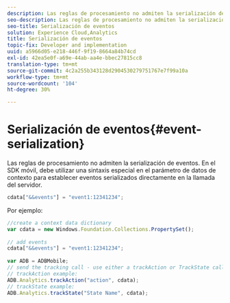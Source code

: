 ```yaml
---
description: Las reglas de procesamiento no admiten la serialización de eventos. En el SDK móvil, debe utilizar una sintaxis especial dentro del parámetro de datos de contexto para establecer eventos serializados directamente en la llamada del servidor.
seo-description: Las reglas de procesamiento no admiten la serialización de eventos. En el SDK móvil, debe utilizar una sintaxis especial dentro del parámetro de datos de contexto para establecer eventos serializados directamente en la llamada del servidor.
seo-title: Serialización de eventos
solution: Experience Cloud,Analytics
title: Serialización de eventos
topic-fix: Developer and implementation
uuid: a5966d05-e218-446f-9f19-8664a84b74cd
exl-id: 42ea5e0f-a69e-44ab-aa4e-bbec27815cc8
translation-type: tm+mt
source-git-commit: 4c2a255b343128d2904530279751767e7f99a10a
workflow-type: tm+mt
source-wordcount: '104'
ht-degree: 30%

---
```


# Serialización de eventos{#event-serialization}

Las reglas de procesamiento no admiten la serialización de eventos. En el SDK móvil, debe utilizar una sintaxis especial en el parámetro de datos de contexto para establecer eventos serializados directamente en la llamada del servidor.

```js
cdata["&&events"] = "event1:12341234";
```

Por ejemplo:

```js
//create a context data dictionary 
var cdata = new Windows.Foundation.Collections.PropertySet(); 
 
// add events 
cdata["&&events"] = "event1:12341234"; 
 
var ADB = ADBMobile; 
// send the tracking call - use either a trackAction or TrackState call. 
// trackAction example: 
ADB.Analytics.trackAction("action", cdata); 
// trackState example: 
ADB.Analytics.trackState("State Name", cdata);
```

